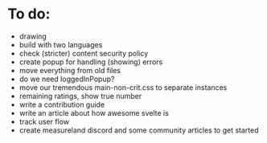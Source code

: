 # To do:

- drawing
- build with two languages
- check (stricter) content security policy
- create popup for handling (showing) errors
- move everything from old files
- do we need loggedInPopup?
- move our tremendous main-non-crit.css to separate instances
- remaining ratings, show true number
- write a contribution guide
- write an article about how awesome svelte is
- track user flow
- create measureland discord and some community articles to get started
